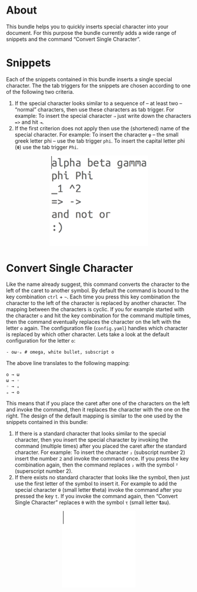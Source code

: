 # About

This bundle helps you to quickly inserts special character into your document. For this purpose the bundle currently adds a wide range of snippets and the command “Convert Single Character”.

# Snippets

Each of the snippets contained in this bundle inserts a single special character. The the tab triggers for the snippets are chosen according to one of the following two criteria.

1. If the special character looks similar to a sequence of – at least two – “normal” characters, then use these characters as tab trigger. For example: To insert the special character `⇒` just write down the characters `=>` and hit `⇥`.
2. If the first criterion does not apply then use the (shortened) name of the special character. For example: To insert the character `φ` – the small greek letter phi – use the tab trigger `phi`. To insert the capital letter phi (`Φ`) use the tab trigger `Phi`.

<center>
    <img src="Images/Triggers.gif" alt="Insert various special characters via tab trigger" style="width: 268px;"/>
</center>

# Convert Single Character

Like the name already suggest, this command converts the character to the left of the caret to another symbol. By default the command is bound to the key combination `ctrl` + `~`. Each time you press this key combination the character to the left of the character is replaced by another character. The mapping between the characters is cyclic. If you for example started with the character `o` and hit the key combination for the command multiple times, then the command eventually replaces the character on the left with the letter `o` again. The configuration file (`config.yaml`) handles which character is replaced by which other character. Lets take a look at the default configuration for the letter `o`:

    - oω◦ₒ # omega, white bullet, subscript o

The above line translates to the following mapping:

    o → ω
    ω → ◦
    ◦ → ₒ
    ₒ → o

This means that if you place the caret after one of the characters on the left and invoke the command, then it replaces the character with the one on the right. The design of the default mapping is similar to the one used by the snippets contained in this bundle:

1. If there is a standard character that looks similar to the special character, then you insert the special character by invoking the command (multiple times) after you placed the caret after the standard character. For example: To insert the character `₂` (subscript number 2) insert the number `2` and invoke the command once. If you press the key combination again, then the command replaces `₂` with the symbol `²` (superscript number 2).
2. If there exists no standard character that looks like the symbol, then just use the first letter of the symbol to insert it. For example to add the special character `θ` (small letter **t**heta) invoke the command after you pressed the key `t`. If you invoke the command again, then “Convert Single Character” replaces `θ` with the symbol `τ` (small letter **t**au).

<center>
    <img src="Images/Convert Single Character.gif" alt="Insert various special characters via “Convert Single Character”" style="width: 200px;"/>
</center>
